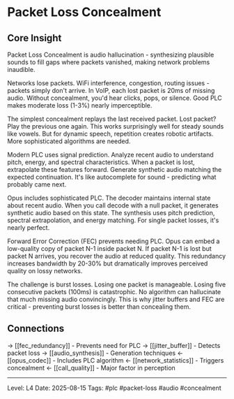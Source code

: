 # Packet Loss Concealment

## Core Insight
Packet Loss Concealment is audio hallucination - synthesizing plausible sounds to fill gaps where packets vanished, making network problems inaudible.

Networks lose packets. WiFi interference, congestion, routing issues - packets simply don't arrive. In VoIP, each lost packet is 20ms of missing audio. Without concealment, you'd hear clicks, pops, or silence. Good PLC makes moderate loss (1-3%) nearly imperceptible.

The simplest concealment replays the last received packet. Lost packet? Play the previous one again. This works surprisingly well for steady sounds like vowels. But for dynamic speech, repetition creates robotic artifacts. More sophisticated algorithms are needed.

Modern PLC uses signal prediction. Analyze recent audio to understand pitch, energy, and spectral characteristics. When a packet is lost, extrapolate these features forward. Generate synthetic audio matching the expected continuation. It's like autocomplete for sound - predicting what probably came next.

Opus includes sophisticated PLC. The decoder maintains internal state about recent audio. When you call decode with a null packet, it generates synthetic audio based on this state. The synthesis uses pitch prediction, spectral extrapolation, and energy matching. For single packet losses, it's nearly perfect.

Forward Error Correction (FEC) prevents needing PLC. Opus can embed a low-quality copy of packet N-1 inside packet N. If packet N-1 is lost but packet N arrives, you recover the audio at reduced quality. This redundancy increases bandwidth by 20-30% but dramatically improves perceived quality on lossy networks.

The challenge is burst losses. Losing one packet is manageable. Losing five consecutive packets (100ms) is catastrophic. No algorithm can hallucinate that much missing audio convincingly. This is why jitter buffers and FEC are critical - preventing burst losses is better than concealing them.

## Connections
→ [[fec_redundancy]] - Prevents need for PLC
→ [[jitter_buffer]] - Detects packet loss
→ [[audio_synthesis]] - Generation techniques
← [[opus_codec]] - Includes PLC algorithm
← [[network_statistics]] - Triggers concealment
← [[call_quality]] - Major factor in perception

---
Level: L4
Date: 2025-08-15
Tags: #plc #packet-loss #audio #concealment